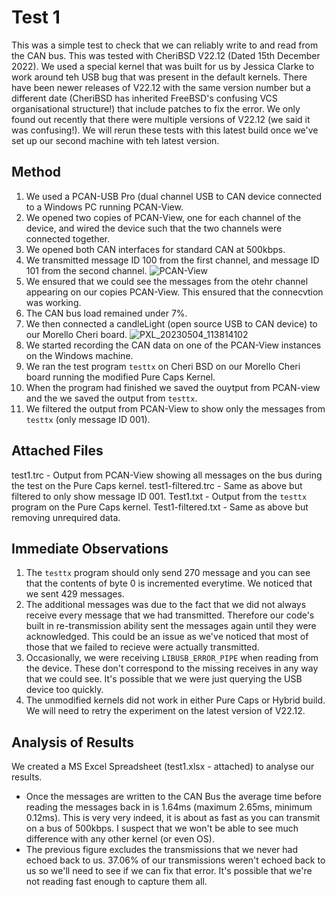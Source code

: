 # Test 1
This was a simple test to check that we can reliably write to and read from the CAN bus. This was tested with CheriBSD V22.12 (Dated 15th December 2022). We used a special kernel that was built for us by Jessica Clarke to work around teh USB bug that was present in the default kernels. There have been newer releases of V22.12 with the same version number but a different date (CheriBSD has inherited FreeBSD's confusing VCS organisational structure!) that include patches to fix the error. We only found out recently that there were multiple versions of V22.12 (we said it was confusing!). We will rerun these tests with this latest build once we've set up our second machine with teh latest version.

## Method
1. We used a PCAN-USB Pro (dual channel USB to CAN device connected to a Windows PC running PCAN-View.
2. We opened two copies of PCAN-View, one for each channel of the device, and wired the device such that the two channels were connected together.
3. We opened both CAN interfaces for standard CAN at 500kbps.
4. We transmitted message ID 100 from the first channel, and message ID 101 from the second channel.
![PCAN-View](https://user-images.githubusercontent.com/52569451/236238165-99bfd3b2-253e-4175-9969-3175e01b3302.png)
5. We ensured that we could see the messages from the otehr channel appearing on our copies PCAN-View. This ensured that the connecvtion was working.
6. The CAN bus load remained under 7%.
7. We then connected a candleLight (open source USB to CAN device) to our Morello Cheri board.
![PXL_20230504_113814102](https://user-images.githubusercontent.com/52569451/236237441-d0419ee4-b076-4b0b-bdea-8efd9306187c.jpg)
8. We started recording the CAN data on one of the PCAN-View instances on the Windows machine.
9. We ran the test program `testtx` on Cheri BSD on our Morello Cheri board running the modified Pure Caps Kernel.
10. When the program had finished we saved the ouytput from PCAN-view and the we saved the output from `testtx`.
11. We filtered the output from PCAN-View to show only the messages from  `testtx` (only message ID 001).


## Attached Files
test1.trc - Output from PCAN-View showing all messages on the bus during the test on the Pure Caps kernel.
test1-filtered.trc - Same as above but filtered to only show message ID 001.
Test1.txt - Output from the `testtx` program on the Pure Caps kernel.
Test1-filtered.txt - Same as above but removing unrequired data.

## Immediate Observations
1. The `testtx` program should only send 270 message and you can see that the contents of byte 0 is incremented everytime. We noticed that we sent 429 messages.
2. The additional messages was due to the fact that we did not always receive every message that we had transmitted. Therefore our code's built in re-transmission ability sent the messages again until they were acknowledged. This could be an issue as we've noticed that most of those that we failed to recieve were actually transmitted.
3. Occasionally, we were receiving `LIBUSB_ERROR_PIPE` when reading from the device. These don't correspond to the missing receives in any way that we could see. It's possible that we were just querying the USB device too quickly.
4. The unmodified kernels did not work in either Pure Caps or Hybrid build. We will need to retry the experiment on the latest version of V22.12.

## Analysis of Results
We created a MS Excel Spreadsheet (test1.xlsx - attached) to analyse our results. 
* Once the messages are written to the CAN Bus the average time before reading the messages back in is 1.64ms (maximum 2.65ms, minimum 0.12ms). This is very very indeed, it is about as fast as you can transmit on a bus of 500kbps. I suspect that we won't be able to see much difference with any other kernel (or even OS).
* The previous figure excludes the transmissions that we never had echoed back to us. 37.06% of our transmissions weren't echoed back to us so we'll need to see if we can fix that error. It's possible that we're not reading fast enough to capture them all.

